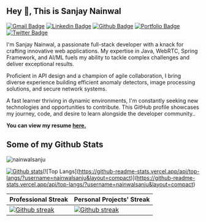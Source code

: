## Hey 👋, This is Sanjay Nainwal
[![Gmail Badge](https://img.shields.io/badge/-sanjaynainwal129@gmail.com-c14438?style=flat&logo=Gmail&logoColor=white&link=mailto:sanjaynainwal129@gmail.com)](mailto:sanjaynainwal129@gmail.com) 
[![Linkedin Badge](https://img.shields.io/badge/-sanjaynainwal-0072b1?style=flat&logo=Linkedin&logoColor=white&link=https://www.linkedin.com/in/sanjay-nainwal/)](https://www.linkedin.com/in/sanjay-nainwal/) 
[![Github Badge](https://img.shields.io/badge/-nainwalsanju-grey?style=flat&logo=github&logoColor=white&link=https://github.com/nainwalsanju/)](https://www.github.com/nainwalsanju/) 
[![Portfolio Badge](https://img.shields.io/badge/portfolio-web-blue?style=flat&link=https://sanjaynainwal.vercel.app//)](https://sanjaynainwal.vercel.app/) 
[![Twitter Badge](https://img.shields.io/badge/-sanjay__nainwal-00acee?style=flat&logo=twitter&logoColor=white&link=https://twitter.com/sanjay__nainwal/)](https://www.twitter.com/sanjay__nainwal/)
<!--[![Typing SVG](https://readme-typing-svg.herokuapp.com?font=comfortaa&color=%23F77B93&size=25&height=40&lines=Nice+to+e-meet+you!;I'm+a+Software+Engineer;%3F)](https://git.io/typing-svg)-->
<!--
<p align="left">
  <img src="https://quotes-github-readme.vercel.app/api?type=horizontal&theme=light)](https://github.com/piyushsuthar/github-readme-quotes" />
</p>
-->

<p align='left'>I'm Sanjay Nainwal, a passionate full-stack developer with a knack for crafting innovative web applications. My expertise in Java, WebRTC, Spring Framework, and AI/ML fuels my ability to tackle complex challenges and deliver exceptional results.

Proficient in API design and a champion of agile collaboration, I bring diverse experience building efficient anomaly detectors, image processing solutions, and secure network systems.

A fast learner thriving in dynamic environments, I'm constantly seeking new technologies and opportunities to contribute. This GitHub profile showcases my journey, code, and desire to learn alongside the developer community..</p><p align='left'><b> You can view my resume <a href='[https://drive.google.com/file/d/1kmLTwMK7LWdmSZsAcPCFiHmQTFYC93p_/view]' target=_blank rel="noopener noreferrer"><u>here</u>.</a></b></p>

## Some of my Github Stats
<p align=left> <img src=https://komarev.com/ghpvc/?username=nainwalsanju alt=nainwalsanju /> </p>

[![Github stats](https://github-readme-stats.vercel.app/api?username=nainwalsanju&show_icons=true&include_all_commits=true)]([https://github.com/nainwalsanju/github-readme-stats](https://github-readme-stats.vercel.app/api?username=nainwalsanju&show_icons=true&include_all_commits=true))[![Top Langs](https://github-readme-stats.vercel.app/api/top-langs/?username=nainwalsanju&layout=compact)](https://github-readme-stats.vercel.app/api/top-langs/?username=nainwalsanju&layout=compact)


| Professional Streak                             | Personal Projects' Streak                           |
|-------------------------------------------------|-----------------------------------------------------|
| [![Github streak](https://github-readme-streak-stats.herokuapp.com/?user=sanjaynainwal&layout=compact)](https://github.com/sanjaynainwal/github-readme-stats) | [![Github streak](https://github-readme-streak-stats.herokuapp.com/?user=nainwalsanju&layout=compact)](https://github.com/nainwalsanju/github-readme-stats) |

<!--
### Professional Streak
[![Github streak](https://github-readme-streak-stats.herokuapp.com/?user=sanjaynainwal&layout=compact)]([https://github.com/sanjaynainwal/github-readme-stats](https://github-readme-streak-stats.herokuapp.com/?user=sanjaynainwal&layout=compact))
### Personal Projects' Streak
[![Github streak](https://github-readme-streak-stats.herokuapp.com/?user=nainwalsanju&layout=compact)]([https://github.com/nainwalsanju/github-readme-stats](https://github-readme-streak-stats.herokuapp.com/?user=nainwalsanju&layout=compact))
</br>
[![Top Langs](https://github-readme-stats.vercel.app/api/top-langs/?username=nainwalsanju&layout=compact)](https://github-readme-stats.vercel.app/api/top-langs/?username=nainwalsanju&layout=compact)
-->
